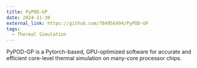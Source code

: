 ```yaml
---
title: PyPOD-GP
date: 2024-11-30
external_link: https://github.com/784956494/PyPOD-GP
tags:
  - Thermal Simulation
---
```


PyPOD-GP is a Pytorch-based, GPU-optimized software for accurate and efficient core-level thermal simulation on many-core processor chips.
<!--more-->
